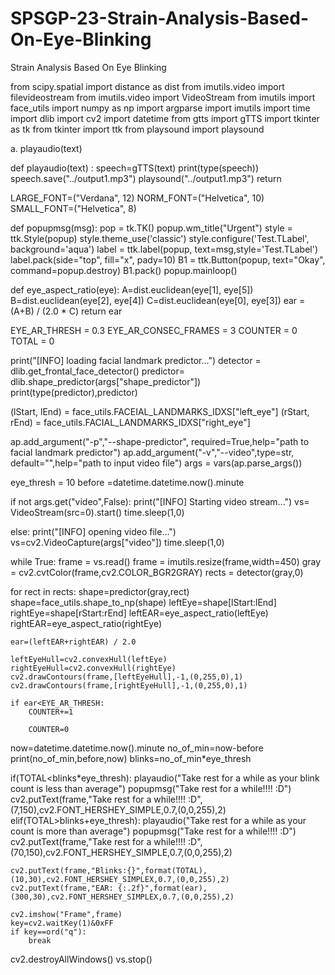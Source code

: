 # SPSGP-23-Strain-Analysis-Based-On-Eye-Blinking
Strain Analysis Based On Eye Blinking


from scipy.spatial import distance as dist
from imutils.video import filevideostream
from imutils.video import VideoStream
from imutils import face_utils
import numpy as np
import argparse
import imutils
import time
import dlib
import cv2
import datetime
from gtts import gTTS
import tkinter as tk
from tkinter import ttk
from playsound import playsound

a. playaudio(text)

def playaudio(text) :
     speech=gTTS(text)
     print(type(speech))
     speech.save("../output1.mp3")
     playsound("../output1.mp3")
     return
 
LARGE_FONT=("Verdana", 12)
NORM_FONT=("Helvetica", 10)
SMALL_FONT=("Helvetica", 8)

def popupmsg(msg):
    pop = tk.TK()
    popup.wm_title("Urgent")
    style = ttk.Style(popup)
    style.theme_use('classic')
    style.configure('Test.TLabel', background='aqua')
    label = ttk.label(popup, text=msg,style='Test.TLabel')
    label.pack(side="top", fill="x", pady=10)
    B1 = ttk.Button(popup, text="Okay", command=popup.destroy)
    B1.pack()
    popup.mainloop()
    
def eye_aspect_ratio(eye):
    A=dist.euclidean(eye[1], eye[5])
    B=dist.euclidean(eye[2], eye[4])
    C=dist.euclidean(eye[0], eye[3])
    ear = (A+B) / (2.0 * C)
    return ear

EYE_AR_THRESH = 0.3
EYE_AR_CONSEC_FRAMES = 3
COUNTER = 0
TOTAL = 0

print("[INFO] loading facial landmark predictor...")
detector = dlib.get_frontal_face_detector()
predictor= dlib.shape_predictor(args["shape_predictor"])
print(type(predictor),predictor)

(lStart, lEnd) = face_utils.FACEIAL_LANDMARKS_IDXS["left_eye"]
(rStart, rEnd) = face_utils.FACIAL_LANDMARKS_IDXS["right_eye"]

ap.add_argument("-p","--shape-predictor", required=True,help="path to facial landmark predictor")
ap.add_argument("-v","--video",type=str, default="",help="path to input video file")
args = vars(ap.parse_args())

eye_thresh = 10
before =datetime.datetime.now().minute

if not args.get("video",False):
    print("[INFO] Starting video stream...")
    vs= VideoStream(src=0).start()
    time.sleep(1,0)
    
else:
    print("[INFO] opening video file...")
    vs=cv2.VideoCapture(args["video"])
    time.sleep(1,0)
    
while True:
    frame = vs.read()
    frame = imutils.resize(frame,width=450)
    gray = cv2.cvtColor(frame,cv2.COLOR_BGR2GRAY)
    rects = detector(gray,0)
    
for rect in rects:
    shape=predictor(gray,rect)
    shape=face_utils.shape_to_np(shape)
    leftEye=shape[lStart:lEnd]
    rightEye=shape[rStart:rEnd]
    leftEAR=eye_aspect_ratio(leftEye)
    rightEAR=eye_aspect_ratio(rightEye)
    
    ear=(leftEAR+rightEAR) / 2.0
    
    leftEyeHull=cv2.convexHull(leftEye)
    rightEyeHull=cv2.convexHull(rightEye)
    cv2.drawContours(frame,[leftEyeHull],-1,(0,255,0),1)
    cv2.drawContours(frame,[rightEyeHull],-1,(0,255,0),1)
    
    if ear<EYE_AR_THRESH:
        COUNTER+=1
        
        COUNTER=0
        
now=datetime.datetime.now().minute
no_of_min=now-before
print(no_of_min,before,now)
blinks=no_of_min*eye_thresh

if(TOTAL<blinks*eye_thresh):
    playaudio("Take rest for a while as your blink count is less than average")
    popupmsg("Take rest for a while!!!! :D")
    cv2.putText(frame,"Take rest for a while!!!! :D",(7,150),cv2.FONT_HERSHEY_SIMPLE,0.7,(0,0,255),2)
elif(TOTAL>blinks+eye_thresh):
    playaudio("Take rest for a while as your count is more than average")
    popupmsg("Take rest for a while!!!! :D")
    cv2.putText(frame,"Take rest for a while!!!! :D",(70,150),cv2.FONT_HERSHEY_SIMPLE,0.7,(0,0,255),2)
    
    cv2.putText(frame,"Blinks:{}",format(TOTAL),(10,30),cv2.FONT_HERSHEY_SIMPLEX,0.7,(0,0,255),2)
    cv2.putText(frame,"EAR: {:.2f}",format(ear),(300,30),cv2.FONT_HERSHEY_SIMPLEX,0.7,(0,0,255),2)
    
    cv2.imshow("Frame",frame)
    key=cv2.waitKey(1)&0xFF
    if key==ord("q"):
        break
    
cv2.destroyAllWindows()
vs.stop()
